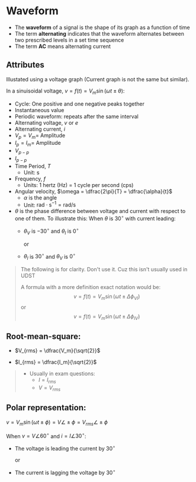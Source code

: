 # Waveform

- The **waveform** of a signal is the shape of its graph as a function of time
- The term **alternating** indicates that the waveform alternates between two prescribed levels in a set time sequence
- The term **AC** means alternating current


## Attributes

Illustated using a voltage graph (Current graph is not the same but similar).

In a sinuisoidal voltage, $v = f(t) = V_m \sin (\omega t \pm \theta)$: 
- Cycle: One positive and one negative peaks together
- Instantaneous value
- Periodic waveform: repeats after the same interval
- Alternating voltage, $v$ or $e$
- Alternating current, $i$
- $V_p=V_m=$ Amplitude
- $I_p=I_m=$ Amplitude
- $V_{p-p}$
- $I_{p-p}$
- Time Period, $T$
    - Unit: $\mathrm{s}$
- Frequency, $f$
    - Units: 1 hertz $\text{(Hz)}$ = 1 cycle per second $\text{(cps)}$
- Angular velocity, $\omega = \dfrac{2\pi}{T} = \dfrac{\alpha}{t}$
    - $\alpha$ is the angle
    - Unit: $\mathrm{rad\cdot s^{-1}=rad/s}$
- $\theta$ is the phase difference between voltage and current with respect to one of them. To illustrate this: When $\theta$ is $30^\circ$ with current leading:
    - $\theta_V$ is $-30^\circ$ and $\theta_I$ is $0^\circ$
    
        or
    - $\theta_I$ is $30^\circ$ and $\theta_V$ is $0^\circ$

> The following is for clarity. Don't use it. Cuz this isn't usually used in UDST
>
> A formula with a more definition exact notation would be:
>    $$v = f(t) = V_m \sin (\omega t \pm \Delta\phi_{VI})$$
>    or
>    $$v = f(t) = V_m \sin (\omega t \pm \Delta\phi_{IV})$$

## Root-mean-square:

- $V_{rms} = \dfrac{V_m}{\sqrt{2}}$

- $I_{rms} = \dfrac{I_m}{\sqrt{2}}$

> - Usually in exam questions:
>    - $I=I_{rms}$
>    - $V=V_{rms}$

## Polar representation:

$v = V_m \sin (\omega t \pm \phi) = V \angle \pm \phi = V_{rms} \angle \pm \phi$

When $v = V\angle 60^\circ$ and $i = I \angle 30^\circ$:
- The voltage is leading the current by $30^\circ$

    or
 
- The current is lagging the voltage by $30^\circ$


